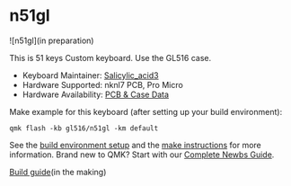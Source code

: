 # n51gl

![n51gl](in preparation)

This is 51 keys Custom keyboard.
Use the GL516 case.

* Keyboard Maintainer: [Salicylic_acid3](https://github.com/Salicylic-acid3)
* Hardware Supported: nknl7 PCB, Pro Micro
* Hardware Availability: [PCB & Case Data](https://github.com/Salicylic-acid3/GL516_Exemple)

Make example for this keyboard (after setting up your build environment):

    qmk flash -kb gl516/n51gl -km default

See the [build environment setup](https://docs.qmk.fm/#/getting_started_build_tools) and the [make instructions](https://docs.qmk.fm/#/getting_started_make_guide) for more information. Brand new to QMK? Start with our [Complete Newbs Guide](https://docs.qmk.fm/#/newbs).

[Build guide](https://salicylic-acid3.hatenablog.com/entry/gl516-build-guide)(in the making)
